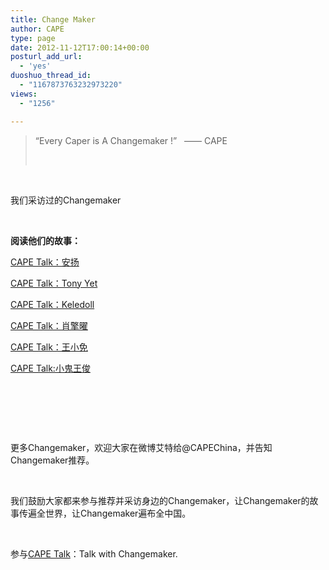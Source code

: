 ```yaml
---
title: Change Maker
author: CAPE
type: page
date: 2012-11-12T17:00:14+00:00
posturl_add_url:
  - 'yes'
duoshuo_thread_id:
  - "1167873763232973220"
views:
  - "1256"

---
```

> “Every Caper is A Changemaker !”   —— CAPE
> 
> &nbsp;

&nbsp;

我们采访过的Changemaker  


&nbsp;

**阅读他们的故事：**

<a href="http://www.hicape.org/2012/11/cape-talk-anyang/" target="_blank">CAPE Talk：安扬</a>

<a href="http://www.hicape.org/2012/10/cape-talk%ef%bc%9atony-yet/" target="_blank">CAPE Talk：Tony Yet</a>

<a href="http://www.hicape.org/2012/11/cape-talk-keledoll/" target="_blank">CAPE Talk：Keledoll</a>

[CAPE Talk：肖擎曜][1]

[CAPE Talk：王小免][2]

<a href="http://www.hicape.org/2013/01/cape-talk-wangjun/" target="_blank">CAPE Talk:小鬼王俊</a>

&nbsp;

&nbsp;

&nbsp;

更多Changemaker，欢迎大家在微博艾特给@CAPEChina，并告知Changemaker推荐。



&nbsp;

我们鼓励大家都来参与推荐并采访身边的Changemaker，让Changemaker的故事传遍全世界，让Changemaker遍布全中国。

&nbsp;

参与<a href="http:// hicape.org/cape-talk/" target="_blank">CAPE Talk</a>：Talk with Changemaker.  


&nbsp;

 [1]: http://www.hicape.org/2012/12/cape-talk-xiaojingyao/
 [2]: http://www.hicape.org/2012/12/cape-talk-wangxiaotu/